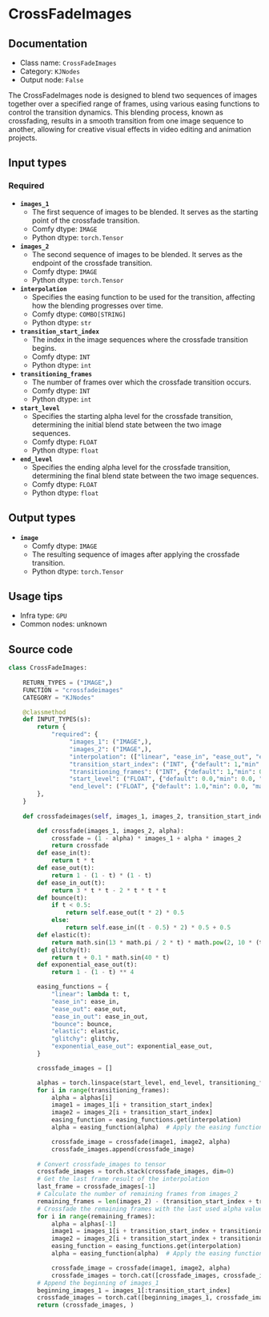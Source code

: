 # CrossFadeImages
## Documentation
- Class name: `CrossFadeImages`
- Category: `KJNodes`
- Output node: `False`

The CrossFadeImages node is designed to blend two sequences of images together over a specified range of frames, using various easing functions to control the transition dynamics. This blending process, known as crossfading, results in a smooth transition from one image sequence to another, allowing for creative visual effects in video editing and animation projects.
## Input types
### Required
- **`images_1`**
    - The first sequence of images to be blended. It serves as the starting point of the crossfade transition.
    - Comfy dtype: `IMAGE`
    - Python dtype: `torch.Tensor`
- **`images_2`**
    - The second sequence of images to be blended. It serves as the endpoint of the crossfade transition.
    - Comfy dtype: `IMAGE`
    - Python dtype: `torch.Tensor`
- **`interpolation`**
    - Specifies the easing function to be used for the transition, affecting how the blending progresses over time.
    - Comfy dtype: `COMBO[STRING]`
    - Python dtype: `str`
- **`transition_start_index`**
    - The index in the image sequences where the crossfade transition begins.
    - Comfy dtype: `INT`
    - Python dtype: `int`
- **`transitioning_frames`**
    - The number of frames over which the crossfade transition occurs.
    - Comfy dtype: `INT`
    - Python dtype: `int`
- **`start_level`**
    - Specifies the starting alpha level for the crossfade transition, determining the initial blend state between the two image sequences.
    - Comfy dtype: `FLOAT`
    - Python dtype: `float`
- **`end_level`**
    - Specifies the ending alpha level for the crossfade transition, determining the final blend state between the two image sequences.
    - Comfy dtype: `FLOAT`
    - Python dtype: `float`
## Output types
- **`image`**
    - Comfy dtype: `IMAGE`
    - The resulting sequence of images after applying the crossfade transition.
    - Python dtype: `torch.Tensor`
## Usage tips
- Infra type: `GPU`
- Common nodes: unknown


## Source code
```python
class CrossFadeImages:
    
    RETURN_TYPES = ("IMAGE",)
    FUNCTION = "crossfadeimages"
    CATEGORY = "KJNodes"

    @classmethod
    def INPUT_TYPES(s):
        return {
            "required": {
                 "images_1": ("IMAGE",),
                 "images_2": ("IMAGE",),
                 "interpolation": (["linear", "ease_in", "ease_out", "ease_in_out", "bounce", "elastic", "glitchy", "exponential_ease_out"],),
                 "transition_start_index": ("INT", {"default": 1,"min": 0, "max": 4096, "step": 1}),
                 "transitioning_frames": ("INT", {"default": 1,"min": 0, "max": 4096, "step": 1}),
                 "start_level": ("FLOAT", {"default": 0.0,"min": 0.0, "max": 1.0, "step": 0.01}),
                 "end_level": ("FLOAT", {"default": 1.0,"min": 0.0, "max": 1.0, "step": 0.01}),
        },
    } 
    
    def crossfadeimages(self, images_1, images_2, transition_start_index, transitioning_frames, interpolation, start_level, end_level):

        def crossfade(images_1, images_2, alpha):
            crossfade = (1 - alpha) * images_1 + alpha * images_2
            return crossfade
        def ease_in(t):
            return t * t
        def ease_out(t):
            return 1 - (1 - t) * (1 - t)
        def ease_in_out(t):
            return 3 * t * t - 2 * t * t * t
        def bounce(t):
            if t < 0.5:
                return self.ease_out(t * 2) * 0.5
            else:
                return self.ease_in((t - 0.5) * 2) * 0.5 + 0.5
        def elastic(t):
            return math.sin(13 * math.pi / 2 * t) * math.pow(2, 10 * (t - 1))
        def glitchy(t):
            return t + 0.1 * math.sin(40 * t)
        def exponential_ease_out(t):
            return 1 - (1 - t) ** 4

        easing_functions = {
            "linear": lambda t: t,
            "ease_in": ease_in,
            "ease_out": ease_out,
            "ease_in_out": ease_in_out,
            "bounce": bounce,
            "elastic": elastic,
            "glitchy": glitchy,
            "exponential_ease_out": exponential_ease_out,
        }

        crossfade_images = []

        alphas = torch.linspace(start_level, end_level, transitioning_frames)
        for i in range(transitioning_frames):
            alpha = alphas[i]
            image1 = images_1[i + transition_start_index]
            image2 = images_2[i + transition_start_index]
            easing_function = easing_functions.get(interpolation)
            alpha = easing_function(alpha)  # Apply the easing function to the alpha value

            crossfade_image = crossfade(image1, image2, alpha)
            crossfade_images.append(crossfade_image)
            
        # Convert crossfade_images to tensor
        crossfade_images = torch.stack(crossfade_images, dim=0)
        # Get the last frame result of the interpolation
        last_frame = crossfade_images[-1]
        # Calculate the number of remaining frames from images_2
        remaining_frames = len(images_2) - (transition_start_index + transitioning_frames)
        # Crossfade the remaining frames with the last used alpha value
        for i in range(remaining_frames):
            alpha = alphas[-1]
            image1 = images_1[i + transition_start_index + transitioning_frames]
            image2 = images_2[i + transition_start_index + transitioning_frames]
            easing_function = easing_functions.get(interpolation)
            alpha = easing_function(alpha)  # Apply the easing function to the alpha value

            crossfade_image = crossfade(image1, image2, alpha)
            crossfade_images = torch.cat([crossfade_images, crossfade_image.unsqueeze(0)], dim=0)
        # Append the beginning of images_1
        beginning_images_1 = images_1[:transition_start_index]
        crossfade_images = torch.cat([beginning_images_1, crossfade_images], dim=0)
        return (crossfade_images, )

```
